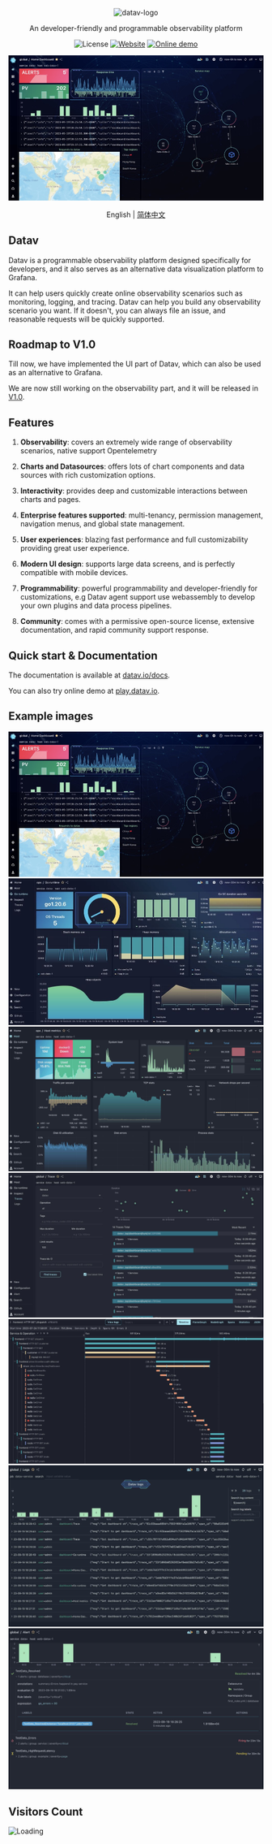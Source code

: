 <p align="center">
  <img src="https://datav.io/logo.png" alt="datav-logo" width="60" />
</p>

<p align="center">
   An developer-friendly and programmable observability platform
</p>

<p align="center">
    <img alt="License" src="https://img.shields.io/badge/license-Apache2.0-brightgreen"> 
    <a href="https://datav.io"><img alt="Website" src="https://img.shields.io/badge/Website-datav.io-blue"></a>
    <a href="https://play.datav.io"><img alt="Online demo" src="https://img.shields.io/badge/Online-demo-blue"></a>
</p>

<div>
  <img src="https://github.com/data-observe/assets/blob/main/datav-readme/home-example1.jpg?raw=true" />
  <p align="center">
    English | <a href="./README_CN.md">简体中文</a>
  </p>
</div>
  



## Datav

Datav is a programmable observability platform designed specifically for developers, and it also serves as an alternative data visualization platform to Grafana. 

It can help users quickly create online observability scenarios such as monitoring, logging, and tracing. Datav can help you build any observability scenario you want. If it doesn't, you can always file an issue, and reasonable requests will be quickly supported.

## Roadmap to V1.0

Till now, we have implemented the UI part of Datav, which can also be used as an alternative to Grafana.

We are now still working on the observability part, and it will be released in [V1.0](https://github.com/data-observe/datav/milestone/7).

## Features

1. **Observability**: covers an extremely wide range of observability scenarios, native support Opentelemetry
   
2. **Charts and Datasources**: offers lots of chart components and data sources with rich customization options.

3. **Interactivity**: provides deep and customizable interactions between charts and pages.

4. **Enterprise features supported**: multi-tenancy, permission management, navigation menus, and global state management.

5. **User experiences**: blazing fast performance and full customizability providing great user experience.

6. **Modern UI design**: supports large data screens, and is perfectly compatible with mobile devices.

7. **Programmability**: powerful programmability and developer-friendly for customizations, e.g Datav agent support use webassembly to develop your own plugins and data process pipelines.

8. **Community**: comes with a permissive open-source license, extensive documentation, and rapid community support response.

## Quick start & Documentation

The documentation is available at [datav.io/docs](https://datav.io/docs).

You can also try online demo at [play.datav.io](https://play.datav.io).


## Example images

<img src="https://github.com/data-observe/assets/blob/main/datav-readme/home-example1.jpg?raw=true" />

<img src="https://github.com/data-observe/assets/blob/main/datav-readme/runtime-example.jpg?raw=true" />

<img src="https://github.com/data-observe/assets/blob/main/datav-readme/host-example.jpg?raw=true" />

<img src="https://github.com/data-observe/assets/blob/main/datav-readme/trace-search-example.jpg?raw=true" />

<img src="https://github.com/data-observe/assets/blob/main/datav-readme/trace-example.jpg?raw=true" />

<img src="https://github.com/data-observe/assets/blob/main/datav-readme/log-example.jpg?raw=true" />

<img src="https://github.com/data-observe/assets/blob/main/datav-readme/alert-example.jpg?raw=true" />






## Visitors Count

<img align="left" src = "https://profile-counter.glitch.me/datav/count.svg" alt="Loading" />
